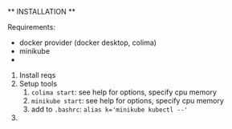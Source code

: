 ** INSTALLATION **

Requirements:
- docker provider (docker desktop, colima)
- minikube
-

1. Install reqs
2. Setup tools
    1. `colima start`: see help for options, specify cpu memory
    2. `minikube start`: see help for options, specify cpu memory
    3. add to `.bashrc`: `alias k='minikube kubectl --'`
3. 